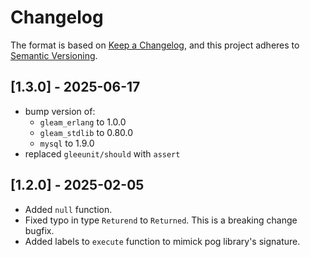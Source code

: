 # Changelog

The format is based on [Keep a Changelog](https://keepachangelog.com/en/1.1.0/), and this project adheres to
[Semantic Versioning](https://semver.org/spec/v2.0.0.html).

<!-- ## [Unreleased] -->

## [1.3.0] - 2025-06-17

- bump version of:
    - `gleam_erlang` to 1.0.0
    - `gleam_stdlib` to 0.80.0
    - `mysql` to 1.9.0
- replaced `gleeunit/should` with `assert`

## [1.2.0] - 2025-02-05

- Added `null` function.
- Fixed typo in type `Returend` to `Returned`. This is a breaking change bugfix.
- Added labels to `execute` function to mimick pog library's signature.
